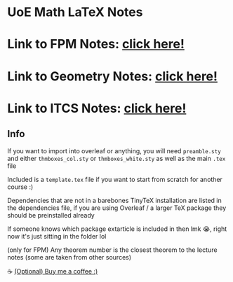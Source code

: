 # UoE Math LaTeX Notes

# Link to FPM Notes: [click here!](FPM/notes_colour.pdf)

# Link to Geometry Notes: [click here!](Geometry/geometry_notes.pdf)

# Link to ITCS Notes: [click here!](ITCS/itcs_notes.pdf)

## Info 

If you want to import into overleaf or anything, you will need `preamble.sty` and either `thmboxes_col.sty` or `thmboxes_white.sty` as well as the main `.tex` file

Included is a `template.tex` file if you want to start from scratch for another course :)

Dependencies that are not in a barebones TinyTeX installation are listed in the dependencies file, if you are using Overleaf / a larger TeX package they should be preinstalled already

If someone knows which package extarticle is included in then lmk :sob:, right now it's just sitting in the folder lol

(only for FPM) Any theorem number is the closest theorem to the lecture notes (some are taken from other sources)

:coffee: [(Optional) Buy me a coffee :)](https://ko-fi.com/leon024)
